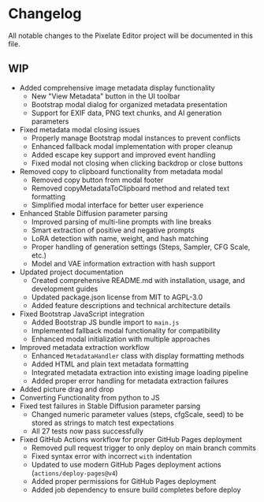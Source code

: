 # Changelog

All notable changes to the Pixelate Editor project will be documented in this file.

## WIP

- Added comprehensive image metadata display functionality
  - New "View Metadata" button in the UI toolbar
  - Bootstrap modal dialog for organized metadata presentation
  - Support for EXIF data, PNG text chunks, and AI generation parameters
- Fixed metadata modal closing issues
  - Properly manage Bootstrap modal instances to prevent conflicts
  - Enhanced fallback modal implementation with proper cleanup
  - Added escape key support and improved event handling
  - Fixed modal not closing when clicking backdrop or close buttons
- Removed copy to clipboard functionality from metadata modal
  - Removed copy button from modal footer
  - Removed copyMetadataToClipboard method and related text formatting
  - Simplified modal interface for better user experience
- Enhanced Stable Diffusion parameter parsing
  - Improved parsing of multi-line prompts with line breaks
  - Smart extraction of positive and negative prompts
  - LoRA detection with name, weight, and hash matching
  - Proper handling of generation settings (Steps, Sampler, CFG Scale, etc.)
  - Model and VAE information extraction with hash support
- Updated project documentation
  - Created comprehensive README.md with installation, usage, and development guides
  - Updated package.json license from MIT to AGPL-3.0
  - Added feature descriptions and technical architecture details
- Fixed Bootstrap JavaScript integration
  - Added Bootstrap JS bundle import to `main.js`
  - Implemented fallback modal functionality for compatibility
  - Enhanced modal initialization with multiple approaches
- Improved metadata extraction workflow
  - Enhanced `MetadataHandler` class with display formatting methods
  - Added HTML and plain text metadata formatting
  - Integrated metadata extraction into existing image loading pipeline
  - Added proper error handling for metadata extraction failures
- Added picture drag and drop
- Converting Functionality from python to JS
- Fixed test failures in Stable Diffusion parameter parsing
  - Changed numeric parameter values (steps, cfgScale, seed) to be stored as strings to match test expectations
  - All 27 tests now pass successfully
- Fixed GitHub Actions workflow for proper GitHub Pages deployment
  - Removed pull request trigger to only deploy on main branch commits
  - Fixed syntax error with incorrect `with` indentation
  - Updated to use modern GitHub Pages deployment actions (`actions/deploy-pages@v4`)
  - Added proper permissions for GitHub Pages deployment
  - Added job dependency to ensure build completes before deploy
